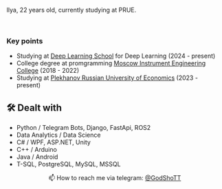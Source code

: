 Ilya, 22 years old, currently studying at PRUE.

<div id="stat" align="center">
    <img src="https://github-profile-summary-cards.vercel.app/api/cards/most-commit-language?username=Merrcurys&theme=github_dark" alt=""/>
    <img src="https://github-profile-summary-cards.vercel.app/api/cards/stats?username=Merrcurys&theme=github_dark" alt=""/>
</div>

### Key points
*   Studying at [Deep Learning School](https://dls.samcs.ru/) for Deep Learning (2024 - present)
*   College degree at promgramming [Moscow Instrument Engineering College](https://mpt.ru) (2018 - 2022)
*   Studying at [Plekhanov Russian University of Economics](https://рэу.рф) (2023 - present)

## 🛠 Dealt with
*   Python / Telegram Bots, Django, FastApi, ROS2
*   Data Analytics / Data Science
*   C# / WPF, ASP.NET, Unity 
*   C++ / Arduino
*   Java / Android
*   T-SQL, PostgreSQL, MySQL, MSSQL

<p align='center'>
   📫 How to reach me via telegram: <a href='https://t.me/godshott'>@GodShoTT</a>
</p>
